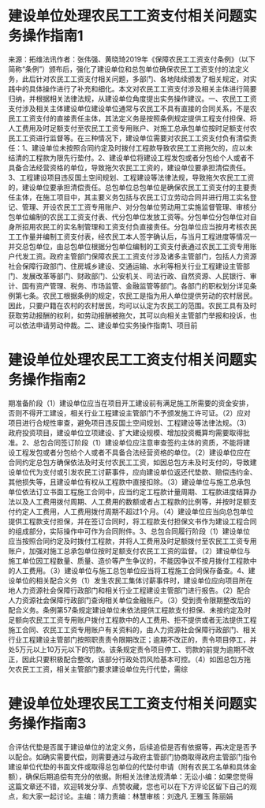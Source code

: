 # 建设单位处理农民工工资支付相关问题实务操作指南1

来源：拓维法讯作者：张伟强、黄晓琦2019年《保障农民工工资支付条例》（以下简称“条例”）颁布后，强化了建设单位和总包单位确保农民工工资支付的法定义务，此后针对农民工工资支付相关问题，多部门、各地陆续颁发了相关规定，对实践中的具体操作进行了补充和细化。本文对农民工工资支付涉及相关主体进行简要归纳，并根据相关法律法规，从建设单位角度提出实务操作建议。一、农民工工资支付涉及相关主体建设单位建设单位通常与农民工不具有直接的合同关系，不是农民工工资支付的直接责任主体，其法定义务是按照条例规定提供工程支付担保、将人工费用及时足额支付至农民工工资专用账户、对施工总承包单位按时足额支付农民工工资进行监督等。在三种情况下，建设单位需要对农民工工资支付负有清偿责任：1、建设单位未按照合同约定及时拨付工程款导致农民工工资拖欠的，应以未结清的工程款为限先行垫付。2、建设单位将建设工程发包或者分包给个人或者不具备合法经营资格的单位，导致拖欠农民工工资的，建设单位要承担清偿责任。3、工程建设项目违反国土空间规划、工程建设等法律法规，导致拖欠农民工工资的，建设单位要承担清偿责任。总包单位总包单位是确保农民工工资支付的主要责任主体，在施工项目中，其主要义务包括与农民工订立劳动合同并进行用工实名登记、管理、开设农民工工资专用账户、对分包单位劳动用工实施监督管理、审核分包单位编制的农民工工资支付表、代分包单位发放工资等。分包单位分包单位对自身所招用农民工的实名制管理和工资支付负直接责任。分包单位应当按月考核农民工工作量并编制工资支付表，经农民工本人签字确认后，与当月工程进度等情况一并交总包单位，由总包单位根据分包单位编制的工资支付表通过农民工工资专用账户代发工资。政府主管部门保障农民工工资支付涉及诸多主管部门，包括人力资源社会保障行政部门、住房城乡建设、交通运输、水利等相关行业工程建设主管部门、发展改革等部门、财政部门、公安机关、司法行政、自然资源、人民银行、审计、国有资产管理、税务、市场监管、金融监管等部门。各部门的职权划分详见条例第七条。农民工根据条例的规定，农民工是指为用人单位提供劳动的农村居民。因此，只要户籍在农村的农村居民，均可以认定为农民工的范围。农民工具有及时获取劳动报酬的权利，如劳动报酬被拖欠，其可以向相关主管部门举报和投诉，也可以依法申请劳动仲裁。二、建设单位实务操作指南1、项目前

# 建设单位处理农民工工资支付相关问题实务操作指南2

期准备阶段（1）建设单位应当在项目开工建设前有满足施工所需要的资金安排，否则不得开工建设，相关行业工程建设主管部门不予颁发施工许可证。（2）应对项目进行合规性审查，避免项目违反国土空间规划、工程建设等法律法规。（3）政府投资项目，建设单位立项建设、扩大建设规模、增加投资概算均需要取得批准。2、总包合同签订阶段（1）建设单位应注意审查签约主体的资质，不能将建设工程发包或者分包给个人或者不具备合法经营资格的单位。（2）建设单位应在合同约定总包方确保依法及时支付农民工工资，如因总包方未及时支付的，导致建设单位代为支付或引发农民工讨薪事件，应向建设单位返还代垫款、赔偿违约金、其他损失等，且建设单位有权从工程款中直接扣除。（3）建设单位与施工总承包单位依法订立书面工程施工合同中，应当约定工程款计量周期、工程款进度结算办法以及人工费用拨付周期、人工费用的数额或者占工程款的比例等，并按时足额支付约定人工费用，人工费用拨付周期不超过1个月。（4）建设单位应当向总包单位提供工程款支付担保，并在签订合同时，将工程款支付担保文书作为建设工程合同的组成部分，实际操作中可作为合同附件。3、总包合同履行阶段（1）建设单位应当按照合同约定及时拨付工程款，并将人工费用及时足额拨付至农民工工资专用账户，加强对施工总承包单位按时足额支付农民工工资的监督。（2）建设单位与施工单位因工程数量、质量、造价等产生争议的，不能因争议不按月拨付工程款中的人工费用。（3）建设单位与施工总包单位应当将工程施工合同保存备查。4、建设单位的相关配合义务（1）发生农民工集体讨薪事件时，建设单位应向项目所在地人力资源社会保障行政部门和相关行业工程建设主管部门进行报告。（2）配合人力资源社会保障行政部门查询相关单位金融账户。（3）受到责令限期整改后的配合义务。条例第57条规定建设单位未依法提供工程款支付担保、未按约定及时足额向农民工工资专用账户拨付工程款中的人工费用、拒不提供或者无法提供工程施工合同、农民工工资专用账户有关资料的，由人力资源社会保障行政部门、相关行业工程建设主管部门按照职责责令限期改正；逾期不改正的，责令项目停工，并处5万元以上10万元以下的罚款。该条规定责令项目停工、罚款的前提为逾期不改正，因此只要积极配合整改，该部分行政处罚风险基本可控。（4）如因总包方拖欠农民工工资，相关主管部门要求建设单位先行代垫，需综

# 建设单位处理农民工工资支付相关问题实务操作指南3

合评估代垫是否属于建设单位的法定义务，后续追偿是否有依据等，再决定是否予以配合。如确实需要代偿，则需要通过与政府主管部门协商取得政府主管部门指令建设单位代垫的书面文件或取得总包单位的代垫付申请（附有农民工名单和具体金额），确保后期追偿有充分的依据。附相关法律法规清单：无讼小编：如果您觉得这篇文章还不错，欢迎转发分享、点赞收藏，您也可以在下方评论区留下自己的观点，和大家一起讨论。主编：靖力责编：林慧审核：刘逸凡 王雅玉 陈丽娟


